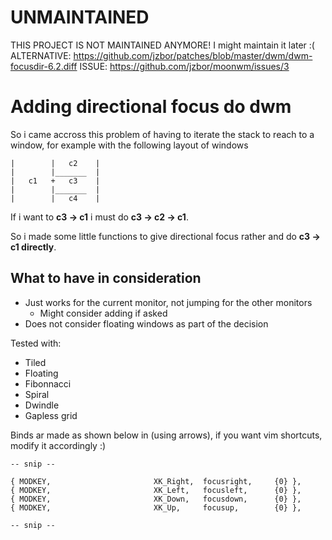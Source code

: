 # UNMAINTAINED
THIS PROJECT IS NOT MAINTAINED ANYMORE! I might maintain it later :(
ALTERNATIVE: https://github.com/jzbor/patches/blob/master/dwm/dwm-focusdir-6.2.diff
ISSUE: https://github.com/jzbor/moonwm/issues/3

# Adding directional focus do dwm

So i came accross this problem of having to iterate the stack to reach to a window, for example with the following layout of windows
```
|        |   c2    |
|        |_______  |
|   c1   +   c3    |
|        |_______  |
|        |   c4    |
```

If i want to **c3 -> c1** i must do **c3 -> c2 -> c1**. 

So i made some little functions to give directional focus rather and do **c3 -> c1 directly**.

## What to have in consideration

- Just works for the current monitor, not jumping for the other monitors
  - Might consider adding if asked   
- Does not consider floating windows as part of the decision

Tested with:
- Tiled
- Floating
- Fibonnacci
- Spiral 
- Dwindle
- Gapless grid


Binds ar made as shown below in (using arrows), if you want vim shortcuts, modify it accordingly :) 
```
-- snip --

{ MODKEY,                       XK_Right,  focusright,     {0} },
{ MODKEY,                       XK_Left,   focusleft,      {0} },
{ MODKEY,                       XK_Down,   focusdown,      {0} },
{ MODKEY,                       XK_Up,     focusup,        {0} },

-- snip -- 
```

